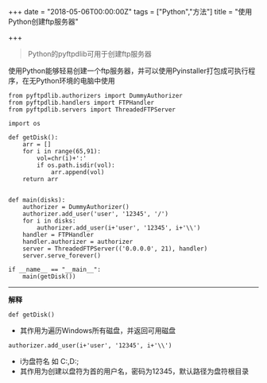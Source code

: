 +++
date = "2018-05-06T00:00:00Z"
tags = ["Python","方法"]
title = "使用Python创建ftp服务器"

+++

> Python的pyftpdlib可用于创建ftp服务器<!--more-->

使用Python能够轻易创建一个ftp服务器，并可以使用Pyinstaller打包成可执行程序，在无Python环境的电脑中使用
```
from pyftpdlib.authorizers import DummyAuthorizer
from pyftpdlib.handlers import FTPHandler
from pyftpdlib.servers import ThreadedFTPServer

import os

def getDisk():
    arr = []
    for i in range(65,91):
        vol=chr(i)+':'
        if os.path.isdir(vol):
            arr.append(vol)
    return arr


def main(disks):
    authorizer = DummyAuthorizer()
    authorizer.add_user('user', '12345', '/')
    for i in disks:
        authorizer.add_user(i+'user', '12345', i+'\\')
    handler = FTPHandler
    handler.authorizer = authorizer
    server = ThreadedFTPServer(('0.0.0.0', 21), handler)
    server.serve_forever()

if __name__ == "__main__":
    main(getDisk())
```
----
**解释**
```
def getDisk()
```
* 其作用为遍历Windows所有磁盘，并返回可用磁盘
```
authorizer.add_user(i+'user', '12345', i+'\\')
```
* i为盘符名 如 C:,D:;
* 其作用为创建以盘符为首的用户名，密码为12345，默认路径为盘符根目录